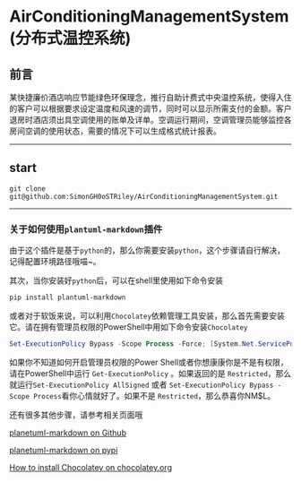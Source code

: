 # AirConditioningManagementSystem(分布式温控系统)

## 前言

某快捷廉价酒店响应节能绿色环保理念，推行自助计费式中央温控系统，使得入住的客户可以根据要求设定温度和风速的调节，同时可以显示所需支付的金额。客户退房时酒店须出具空调使用的账单及详单。空调运行期间，空调管理员能够监控各房间空调的使用状态，需要的情况下可以生成格式统计报表。



---

## start

`git clone git@github.com:SimonGH0oSTRiley/AirConditioningManagementSystem.git`

---

### 关于如何使用`plantuml-markdown`插件

由于这个插件是基于`python`的，那么你需要安装`python`，这个步骤请自行解决，记得配置环境路径哦喵~。

其次，当你安装好`python`后，可以在shell里使用如下命令安装

```bash
pip install plantuml-markdown
```

或者对于软饭来说，可以利用`Chocolatey`依赖管理工具安装，那么首先需要安装它。请在拥有管理员权限的PowerShell中用如下命令安装`Chocolatey`

```powershell
Set-ExecutionPolicy Bypass -Scope Process -Force; [System.Net.ServicePointManager]::SecurityProtocol = [System.Net.ServicePointManager]::SecurityProtocol -bor 3072; iex ((New-Object System.Net.WebClient).DownloadString('https://chocolatey.org/install.ps1'))
```

如果你不知道如何开启管理员权限的Power Shell或者你想康康你是不是有权限，请在PowerShell中运行 `Get-ExecutionPolicy` 。如果返回的是 `Restricted`，那么就运行`Set-ExecutionPolicy AllSigned` 或者 `Set-ExecutionPolicy Bypass -Scope Process`看你心情就好了。如果不是 `Restricted`，那么恭喜你NM$L。

还有很多其他步骤，请参考相关页面哦

[planetuml-markdown on Github](https://github.com/mikitex70/plantuml-markdown)

[planetuml-markdown on pypi](https://pypi.org/project/plantuml-markdown/)

[How to install Chocolatey on chocolatey.org](https://chocolatey.org/install)

